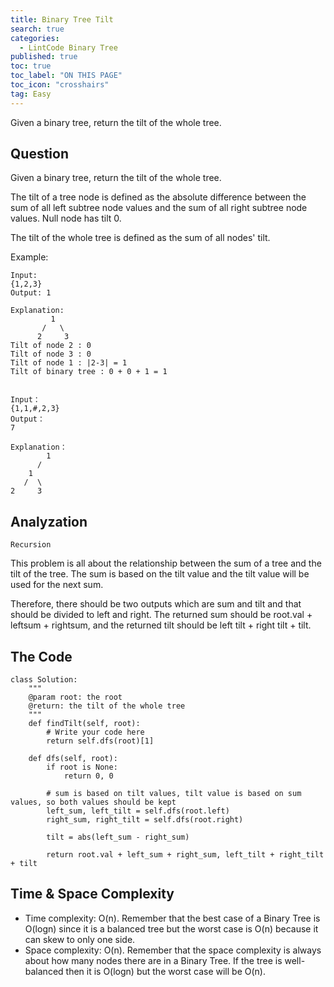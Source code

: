 ```yaml
---
title: Binary Tree Tilt
search: true
categories:
  - LintCode Binary Tree
published: true
toc: true
toc_label: "ON THIS PAGE"
toc_icon: "crosshairs"
tag: Easy
---
```


Given a binary tree, return the tilt of the whole tree.

## Question

Given a binary tree, return the tilt of the whole tree.

The tilt of a tree node is defined as the absolute difference between the sum of all left subtree node values and the sum of all right subtree node values. Null node has tilt 0.

The tilt of the whole tree is defined as the sum of all nodes' tilt.

Example:
```
Input: 
{1,2,3}
Output: 1

Explanation: 
         1
       /   \
      2     3
Tilt of node 2 : 0
Tilt of node 3 : 0
Tilt of node 1 : |2-3| = 1
Tilt of binary tree : 0 + 0 + 1 = 1


Input：
{1,1,#,2,3}
Output：
7

Explanation：
        1
      /
    1
   /  \
2     3
```

## Analyzation
`Recursion`

This problem is all about the relationship between the sum of a tree and the tilt of the tree. The sum is based on the tilt value and the tilt value will be used for the next sum.

Therefore, there should be two outputs which are sum and tilt and that should be divided to left and right. The returned sum should be root.val + leftsum + rightsum, and the returned tilt should be left tilt + right tilt + tilt.

## The Code
```
class Solution:
    """
    @param root: the root
    @return: the tilt of the whole tree
    """
    def findTilt(self, root):
        # Write your code here
        return self.dfs(root)[1]
    
    def dfs(self, root):
        if root is None:
            return 0, 0
        
        # sum is based on tilt values, tilt value is based on sum values, so both values should be kept
        left_sum, left_tilt = self.dfs(root.left)
        right_sum, right_tilt = self.dfs(root.right)
        
        tilt = abs(left_sum - right_sum)
            
        return root.val + left_sum + right_sum, left_tilt + right_tilt + tilt
```

## Time & Space Complexity
- Time complexity: O(n). Remember that the best case of a Binary Tree is O(logn) since it is a balanced tree but the worst case is O(n) because it can skew to only one side.
- Space complexity: O(n). Remember that the space complexity is always about how many nodes there are in a Binary Tree. If the tree is well-balanced then it is O(logn) but the worst case will be O(n).
